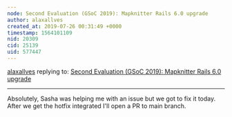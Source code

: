 ```yaml
---
node: Second Evaluation (GSoC 2019): Mapknitter Rails 6.0 upgrade
author: alaxallves
created_at: 2019-07-26 00:31:49 +0000
timestamp: 1564101109
nid: 20309
cid: 25139
uid: 577447
---
```




[alaxallves](../profile/alaxallves) replying to: [Second Evaluation (GSoC 2019): Mapknitter Rails 6.0 upgrade](../notes/alaxallves/07-25-2019/second-evaluation-gsoc-2019-mapknitter-rails-6-0-upgrade)

----
Absolutely, Sasha was helping me with an issue but we got to fix it today. After we get the hotfix integrated I'll open a PR to main branch.